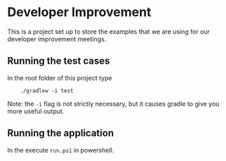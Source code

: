 # Developer Improvement

This is a project set up to store the examples that we are using for our
developer improvement meetings.

## Running the test cases

In the root folder of this project type

```
	./gradlew -i test
```

Note: the `-i` flag is not strictly necessary, but it causes gradle to give you
more useful output.

## Running the application

In the execute `run.ps1` in powershell.
